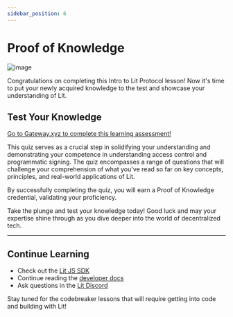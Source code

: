 ```yaml
---
sidebar_position: 6
---
```


# Proof of Knowledge
![image](../../static/img/ll_pok.png)

Congratulations on completing this Intro to Lit Protocol lesson! Now it's time to put your newly acquired knowledge to the test and showcase your understanding of Lit.

## Test Your Knowledge

[Go to Gateway.xyz to complete this learning assessment!](https://www.mygateway.xyz/credential/ddbd809c-4450-4048-b11a-7f43ce048ab4)

This quiz serves as a crucial step in solidifying your understanding and demonstrating your competence in understanding access control and programmatic signing. The quiz encompasses a range of questions that will challenge your comprehension of what you've read so far on key concepts, principles, and real-world applications of Lit.

By successfully completing the quiz, you will earn a Proof of Knowledge credential, validating your proficiency.

Take the plunge and test your knowledge today! Good luck and may your expertise shine through as you dive deeper into the world of decentralized tech.

---

## Continue Learning
- Check out the [Lit JS SDK](https://github.com/LIT-Protocol/js-sdk)
- Continue reading the [developer docs](https://developer.litprotocol.com/)
- Ask questions in the [Lit Discord](https://litgateway.com/discord)

Stay tuned for the codebreaker lessons that will require getting into code and building with Lit!

